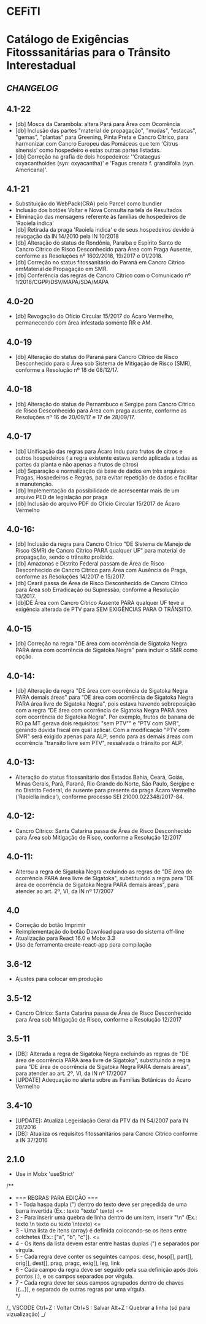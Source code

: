 # **CEFiTI**

# Catálogo de Exigências Fitosssanitárias para o Trânsito Interestadual

## **_CHANGELOG_**

## 4.1-22

* [db] Mosca da Carambola: altera Pará para Área com Ocorrência
* [db] Inclusão das partes "material de propagação", "mudas", "estacas", "gemas", "plantas" para Greening, Pinta Preta e Cancro Cítrico, para harmonizar com Cancro Europeu das Pomáceas que tem 'Citrus sinensis' como hospedeiro e estas outras partes listadas.
* [db] Correção na grafia de dois hospedeiros: ''Crataegus oxyacanthoides (syn: oxyacantha)' e 'Fagus crenata f. grandifolia (syn. Americana)'.

## 4.1-21

* Substituição do WebPack(CRA) pelo Parcel como bundler
* Inclusão dos botões Voltar e Nova Consulta na tela de Resultados
* Eliminação das mensagens referente às famílias de hospedeiros de 'Raoiela indica'
* [db] Retirada da praga 'Raoiela indica' e de seus hospedeiros devido à revogação da IN 14/2010 pela IN 10/2018
* [db] Alteração do status de Rondônia, Paraíba e Espírito Santo de Cancro Cítrico de Risco Desconhecido para Área com Praga Ausente, conforme as Resoluções nº 1602/2018, 19/2017 e 01/2018.
* [db] Correção no status fitossanitário do Paraná em Cancro Cítrico emMaterial de Propagação em SMR.
* [db] Conferência das regras de Cancro Cítrico com o Comunicado nº 1/2018/CGPP/DSV/MAPA/SDA/MAPA

## 4.0-20

* [db] Revogação do Ofício Circular 15/2017 do Ácaro Vermelho, permanecendo com área infestada somente RR e AM.

## 4.0-19

* [db] Alteração do status do Paraná para Cancro Cítrico de Risco Desconhecido para o Área sob Sistema de Mitigação de Risco (SMR), conforme a Resolução nº 18 de 08/12/17.

## 4.0-18

* [db] Alteração do status de Pernambuco e Sergipe para Cancro Cítrico de Risco Desconhecido para Área com praga ausente, conforme as Resoluções nº 16 de 20/09/17 e 17 de 28/09/17.

## 4.0-17

* [db] Unificação das regras para Ácaro Indu para frutos de citros e outros hospedeiros ( a regra existente estava sendo aplicada a todas as partes da planta e não apenas a frutos de citros)
* [db] Separação e normalização da base de dados em três arquivos: Pragas, Hospedeiros e Regras, para evitar repetição de dados e facilitar a manutenção.
* [db] Implementação da possibilidade de acrescentar mais de um arquivo PED de legislação por praga
* [db] Inclusão do arquivo PDF do Ofício Circular 15/2017 de Ácaro Vermelho

## 4.0-16:

* [db] Inclusão da regra para Cancro Cítrico "DE Sistema de Manejo de Risco (SMR) de Cancro Cítrico PARA qualquer UF" para material de propagação, sendo o trânsito proibido.
* [db] Amazonas e Distrito Federal passam de Área de Risco Desconhecido de Cancro Cítrico para Área com Ausência de Praga, conforme as Resoluções 14/2017 e 15/2017.
* [db] Ceará passa de Área de Risco Desconhecido de Cancro Cítrico para Área sob Erradicação ou Supressão, conforme a Resolução 13/2017.
* [db]DE Área com Cancro Cítrico Ausente PARA qualquer UF teve a exigência alterada de PTV para SEM EXIGÊNCIAS PARA O TRÂNSITO.

## 4.0-15

* [db] Correção na regra "DE área com ocorrência de Sigatoka Negra PARA área com ocorrência de Sigatoka Negra" para incluir o SMR como opção.

## 4.0-14:

* [db] Alteração da regra "DE área com ocorrência de Sigatoka Negra PARA demais áreas" para "DE área com ocorrência de Sigatoka Negra PARA área livre de Sigatoka Negra", pois estava havendo sobreposição com a regra "DE área com ocorrência de Sigatoka Negra PARA área com ocorrência de Sigatoka Negra". Por exemplo, frutos de banana de RO pa MT gerava dois requisitos: "sem PTV"" e "PTV com SMR", gerando dúvida fiscal em qual aplicar. Com a modificação "PTV com SMR" será exigido apenas para ALP, sendo para as demais áreas com ocorrência "transito livre sem PTV", ressalvada o trânsito por ALP.

## 4.0-13:

* Alteração do status fitossanitário dos Estados Bahia, Ceará, Goiás, Minas Gerais, Pará, Paraná, Rio Grande do Norte, São Paulo, Sergipe e no Distrito Federal, de ausente para presente da praga Ácaro Vermelho ('Raoiella indica'), conforme processo SEI 21000.022348/2017-84.

## 4.0-12:

* Cancro Cítrico: Santa Catarina passa de Área de Risco Desconhecido para Área sob Mitigação de Risco, conforme a Resolução 12/2017

## 4.0-11:

* Alterou a regra de Sigatoka Negra excluindo as regras de "DE área de ocorrência PARA área livre de Sigatoka", substituindo a regra para "DE área de ocorrência de Sigatoka Negra PARA demais áreas", para atender ao art. 2º, VI, da IN nº 17/2007

## 4.0

* Correção do botão Imprimir
* Reimplementação do botão Download para uso do sistema off-line
* Atualização para React 16.0 e Mobx 3.3
* Uso de ferramenta create-react-app para compilação

## 3.6-12

* Ajustes para colocar em produção

## 3.5-12

* Cancro Cítrico: Santa Catarina passa de Área de Risco Desconhecido para Área sob Mitigação de Risco, conforme a Resolução 12/2017

## 3.5-11

* [DB]: Alterada a regra de Sigatoka Negra excluindo as regras de "DE área de ocorrência PARA área livre de Sigatoka", substituindo a regra para "DE área de ocorrência de Sigatoka Negra PARA demais áreas", para atender ao art. 2º, VI, da IN nº 17/2007
* [UPDATE] Adequação no alerta sobre as Famílias Botânicas do Ácaro Vermelho

## 3.4-10

* [UPDATE]: Atualiza Legeislação Geral da PTV da IN 54/2007 para IN 28/2016
* [DB]: Atualiza os requisitos fitossanitários para Cancro Cítrico conforme a IN 37/2016

## 2.1.0

* Use in Mobx 'useStrict'

/\*\*

* === REGRAS PARA EDIÇÃO ===
* 1 - Toda haspa dupla (") dentro do texto deve ser precedida de uma barra invertida (Ex.: texto \"texto\" texto) <=
* 2 - Para inserir uma quebra de linha dentro de um item, inserir "\n" (Ex.: texto \n texto ou texto \ntexto) <=
* 3 - Uma lista de itens (array) é definida colocando-se os itens entre colchetes (Ex.: ["a", "b", "c"]). <=
* 4 - Os itens da lista devem estar entre hastas duplas (") e separados por vírgula.
* 5 - Cada regra deve conter os seguintes campos: desc, hosp[], part[], orig[], dest[], prag, pragc, exig[], leg, link
* 6 - Cada campo da regra deve ser seguido pela sua definição após dois pontos (:), e os campos separados por vírgula.
* 7 - Cada regra deve ter seus campos agrupados dentro de chaves ({...}), e separado de outras regras por uma vírgula.  
  \*/

/_
VSCODE
Ctrl+Z : Voltar
Ctrl+S : Salvar
Alt+Z : Quebrar a linha (só para vizualização)
_/
